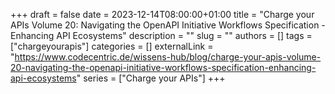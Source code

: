 +++ 
draft = false
date = 2023-12-14T08:00:00+01:00
title = "Charge your APIs Volume 20: Navigating the OpenAPI Initiative Workflows Specification - Enhancing API Ecosystems"
description = ""
slug = ""
authors = []
tags = ["chargeyourapis"]
categories = []
externalLink = "https://www.codecentric.de/wissens-hub/blog/charge-your-apis-volume-20-navigating-the-openapi-initiative-workflows-specification-enhancing-api-ecosystems"
series = ["Charge your APIs"]
+++
